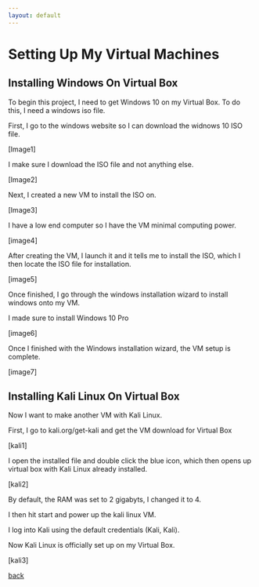 ```yaml
---
layout: default
---
```

# Setting Up My Virtual Machines

## Installing Windows On Virtual Box

To begin this project, I need to get Windows 10 on my Virtual Box. To do this, I need a windows iso file.

First, I go to the windows website so I can download the widnows 10 ISO file.

[Image1]

I make sure I download the ISO file and not anything else.

[Image2]

Next, I created a new VM to install the ISO on.

[Image3]

I have a low end computer so I have the VM minimal computing power.

[image4]

After creating the VM, I launch it and it tells me to install the ISO, which I then locate the ISO file for installation.

[image5]

Once finished, I go through the windows installation wizard to install windows onto my VM.

I made sure to install Windows 10 Pro

[image6]

Once I finished with the Windows installation wizard, the VM setup is complete.

[image7]



## Installing Kali Linux On Virtual Box

Now I want to make another VM with Kali Linux.

First, I go to kali.org/get-kali and get the VM download for Virtual Box

[kali1]

I open the installed file and double  click the blue icon, which then opens up virtual box with Kali Linux already installed.

[kali2]

By default, the RAM was set to 2 gigabyts, I changed it to 4.

I then hit start and power up the kali linux VM.

I log into Kali using the default credentials (Kali, Kali).

Now Kali Linux is officially set up on my Virtual Box.

[kali3]



[back](./)
